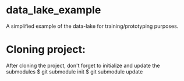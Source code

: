 # data_lake_example
A simplified example of the data-lake for training/prototyping purposes.

# Cloning project:
After cloning the project, don't forget to initialize and update the submodules
$ git submodule init
$ git submodule update

